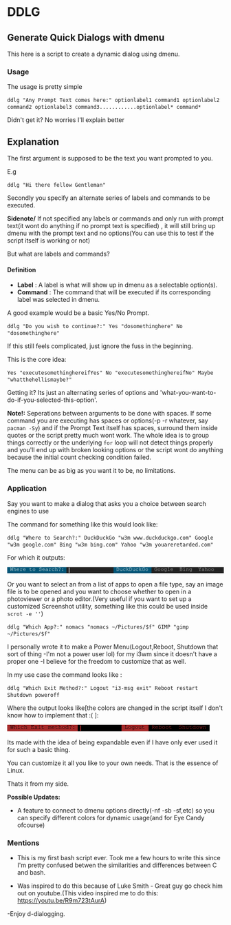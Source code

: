 # DDLG
## Generate Quick Dialogs with dmenu
This here is a script to create a dynamic dialog using dmenu.

### Usage

The usage is pretty simple

	ddlg "Any Prompt Text comes here:" optionlabel1 command1 optionlabel2 command2 optionlabel3 command3............optionlabel* command*

Didn't get it? No worries I'll explain better

## Explanation

The first argument is supposed to be the text you want prompted to you.

E.g

	ddlg "Hi there fellow Gentleman"

Secondly you specify an alternate series of labels and commands to be executed.

**Sidenote/**
If not specified any labels or commands and only run with prompt text(it wont do anything if no prompt text is specified) , it will still bring up dmenu with the prompt text and no options(You can use this to test if the script itself is working or not)

But what are labels and commands?

#### Definition

- **Label** : A label is what will show up in dmenu as a selectable option(s).
- **Command** : The command that will be executed if its corresponding label was selected in dmenu.

A good example would be a basic Yes/No Prompt.

	ddlg "Do you wish to continue?:" Yes "dosomethinghere" No "dosomethinghere"

If this still feels complicated, just ignore the fuss in the beginning.

This is the core idea:

	Yes "executesomethinghereifYes" No "executesomethinghereifNo" Maybe "whatthehellismaybe?"

Getting it? Its just an alternating series of options and 'what-you-want-to-do-if-you-selected-this-option'.


**Note!:** Seperations between arguments to be done with spaces. If some command you are executing has spaces or options(-p -r whatever, say `pacman -Sy`) and if the Prompt Text itself has spaces, surround them inside quotes or the script pretty much wont work. The whole idea is to group things correctly or the underlying `for` loop will not detect things properly and you'll end up with  broken looking options or the script wont do anything because the initial count checking condition failed.

The menu can be as big as you want it to be, no limitations.

### Application

Say you want to make a dialog that asks you a choice between search engines to use

The command for something like this would look like:

```
ddlg "Where to Search?:" DuckDuckGo "w3m www.duckduckgo.com" Google "w3m google.com" Bing "w3m bing.com" Yahoo "w3m youareretarded.com"

```

For which it outputs:

![Search Engine Example](/screenshots/exse.png)

Or you want to select an from a list of apps to open a file type, say an image file is to be opened and you want to choose whether to open in a photoviewer or a photo editor.(Very useful if you want to set up a customized Screenshot utility, something like this could be used inside `scrot -e ''`)

```
ddlg "Which App?:" nomacs "nomacs ~/Pictures/$f" GIMP "gimp ~/Pictures/$f"

```

I personally wrote it to make a Power Menu(Logout,Reboot, Shutdown that sort of thing -I'm not a power user lol) for my i3wm since it doesn't have a proper one -I believe for the freedom to customize that as well.

In my use case the command looks like :

	ddlg "Which Exit Method?:" Logout "i3-msg exit" Reboot restart Shutdown poweroff

Where the output looks like[the colors are changed in the script itself I don't know how to implement that :( ]:

![power menu implementation](/screenshots/mypwrmenu.png)

Its made with the idea of being expandable even if I have only ever used it for such a basic thing.

You can customize it all you like to your own needs. That is the essence of Linux.

Thats it from my side.

**Possible Updates:**
 - A feature to connect to dmenu options directly(-nf -sb -sf,etc) so you can specify different colors for dynamic usage(and for Eye Candy ofcourse)

### Mentions
- This is my first bash script ever. Took me a few hours to write this since I'm pretty confused betwen the similarities and differences between C and bash.

- Was inspired to do this because of Luke Smith - Great guy go check him out on youtube.(This video inspired me to do this: https://youtu.be/R9m723tAurA)

-Enjoy d-dialogging.
